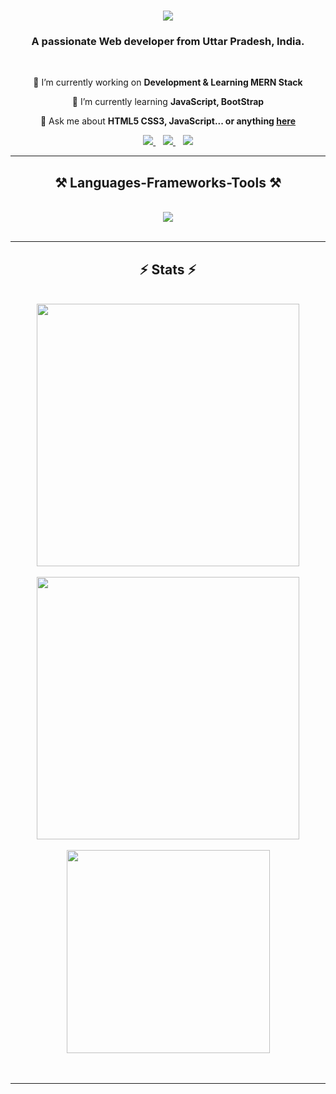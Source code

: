 <h1 align="center">
    <img src="https://readme-typing-svg.herokuapp.com/?font=Righteous&size=35&center=true&vCenter=true&width=500&height=70&duration=4000&lines=Hi+There!+👋;+I'm+Roshan+Chaurasia!;" />
</h1>

<h3 align="center">A passionate Web developer from Uttar Pradesh, India.</h3>

<br/>

<div align="center">
 
 🔭 I’m currently working on **Development & Learning MERN Stack**
 
 🌱 I’m currently learning **JavaScript, BootStrap**

💬 Ask me about **HTML5 CSS3, JavaScript... or anything [here](https://github.com/CyberRoshan)**


 </div>
 
<div align="center"> 
  <a href="mailto:roshanchaurasia990@gmail.com">
    <img src="https://img.shields.io/badge/Gmail-333333?style=for-the-badge&logo=gmail&logoColor=red" />
  </a> &nbsp;&nbsp;
  <a href="https://www.linkedin.com/in/roshan-chaurasia-ba6aaa301" target="_blank">
    <img src="https://img.shields.io/badge/LinkedIn-0077B5?style=for-the-badge&logo=linkedin&logoColor=white" target="_blank" />
  </a>&nbsp;&nbsp;
  <a href="https://cyberroshan.github.io/portfolio-Roshan.github.io/" target="_blank">
     <img src="https://img.shields.io/badge/Portfolio-FF5722?style=for-the-badge&logo=todoist&logoColor=white" target="_blank" />
  </a>
</div>

 <hr/>
 
<h2 align="center">⚒️ Languages-Frameworks-Tools ⚒️</h2>
<br/>
<div align="center">
    <img src="https://skillicons.dev/icons?i=html,css,javascript,bootstrap,tailwind,github,git,vscode" /><br>
</div>

<br/>
<hr/>

<h2 align="center">⚡ Stats ⚡</h2>
<br>
<div align=center>
  <img width=420 src="https://github-readme-stats.vercel.app/api?username=CyberRoshan&theme=highcontrast&show_icons=true&hide_border=false&count_private=true"/><br/><br/>
  <img width=420 src="https://github-readme-streak-stats.herokuapp.com/?user=CyberRoshan&theme=highcontrast&hide_border=false" />
  <br/><br/>
  <img width=325 align="center" src="https://github-readme-stats.vercel.app/api/top-langs/?username=CyberRoshan&theme=highcontrast&show_icons=true&hide_border=false&layout=compact" />
</div>
<br/><br/>
<hr/>
<br/>

